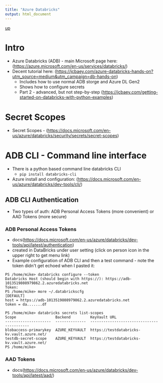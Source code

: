 ```yaml
---
title: "Azure Databricks"
output: html_document
---
```

[up](https://mikewise2718.github.io/markdowndocs/)

# Intro
- Azure Databricks (ADB) - main Microsoft page here: (https://azure.microsoft.com/en-us/services/databricks/)
- Decent tutorial here: (https://jcbaey.com/azure-databricks-hands-on?utm_source=medium&utm_campaign=db-hands-on)
  - Includes how to use normal ADB storge and Azure DL Gen2 
  - Shows how to configure secrets
  - Part 2 - advanced, but not step-by-step (https://jcbaey.com/getting-started-on-databricks-with-python-examples)


# Secret Scopes  
- Secret Scopes - (https://docs.microsoft.com/en-us/azure/databricks/security/secrets/secret-scopes)

# ADB CLI - Command line interface
- There is a python based command line databricks CLI 
  - `pip install databricks-cli`
- Azure install and configuration: (https://docs.microsoft.com/en-us/azure/databricks/dev-tools/cli/)

## ADB CLI Authentication
- Two types of auth: ADB Personal Access Tokens (more convenient) or AAD Tokens (more secure)

### ADB Personal Access Tokens 
- docs(https://docs.microsoft.com/en-us/azure/databricks/dev-tools/api/latest/authentication)
- created in DataBricks under user setting (click on person icon in the upper right to get menu link)
- Example configuration of ADB CLI and then a test command - note the token didn't get echoed when I pasted it:
```
PS /home/mike> databricks configure --token
Databricks Host (should begin with https://): https://adb-1013519808979862.2.azuredatabricks.net
Token:
PS /home/mike> more ~/.databrickscfg
[DEFAULT]
host = https://adb-1013519808979862.2.azuredatabricks.net
token = da.......df

PS /home/mike> databricks secrets list-scopes
Scope                  Backend         KeyVault URL
---------------------  --------------  ------------------------------------------
blobaccess-primarykey  AZURE_KEYVAULT  https://testdatabricks-kv.vault.azure.net/
testdb-secret-scope    AZURE_KEYVAULT  https://testdatabricks-kv.vault.azure.net/
PS /home/mike>
```

### AAD Tokens 
- docs(https://docs.microsoft.com/en-us/azure/databricks/dev-tools/api/latest/aad/)

